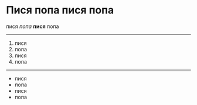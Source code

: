 # Пися попа пися попа
пися *попа* **пися** попа
___
1. пися
2. попа
3. пися
4. попа
___
* пися
* попа
* пися
* попа